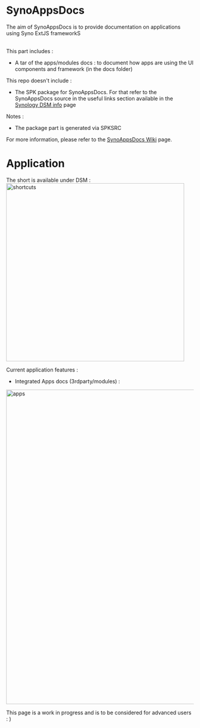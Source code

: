 # SynoAppsDocs
The aim of SynoAppsDocs is to provide documentation on applications using Syno ExtJS frameworkS<br><br>

This part includes :
- A tar of the apps/modules docs : to document how apps are using the UI components and framework (in the docs folder)

This repo doesn't include :
- The SPK package for SynoAppsDocs. For that refer to the SynoAppsDocs source in the useful links section available in the [Synology DSM info](https://github.com/DigitalBox98/SynoAppsDocs/wiki/Synology-DSM-info) page 

Notes : 
- The package part is generated via SPKSRC

For more information, please refer to the [SynoAppsDocs Wiki](https://github.com/DigitalBox98/SynoAppsDocs/wiki) page.

# Application

The short is available under DSM :
<img width="478" alt="shortcuts" src="https://user-images.githubusercontent.com/57635141/117018890-3a4caa80-acf5-11eb-94bc-9b81b11d4b44.png">
<br>

Current application features : 

- Integrated Apps docs (3rdparty/modules) : <br>
<img width="844" alt="apps" src="https://user-images.githubusercontent.com/57635141/117019545-c8c12c00-acf5-11eb-91be-8a4f2319b93a.png">
<br>


This page is a work in progress and is to be considered for advanced users : ) <br>


